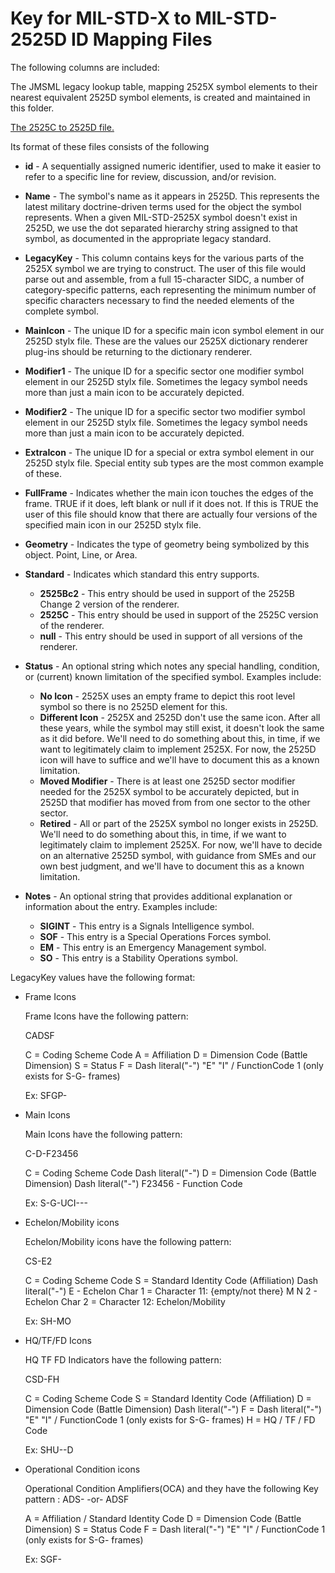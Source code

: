 # Key for MIL-STD-X to MIL-STD-2525D ID Mapping Files #
The following columns are included:


The JMSML legacy lookup table, mapping 2525X symbol elements to their nearest equivalent 2525D symbol elements, is created and maintained in this folder.

[The 2525C to 2525D file.](https://github.com/Esri/joint-military-symbology-xml/blob/master/samples/legacy_support/All_ID_Mapping_C_to_D.csv)

Its format of these files consists of the following

- **id** - A sequentially assigned numeric identifier, used to make it easier to refer to a specific line for review, discussion, and/or revision.

- **Name** - The symbol's name as it appears in 2525D.  This represents the latest military doctrine-driven terms used for the object the symbol represents.  When a given MIL-STD-2525X symbol doesn't exist in 2525D, we use the dot separated hierarchy string assigned to that symbol, as documented in the appropriate legacy standard.

- **LegacyKey** - This column contains keys for the various parts of the 2525X symbol we are trying to construct.  The user of this file would parse out and assemble, from a full 15-character SIDC, a number of category-specific patterns, each representing the minimum number of specific characters necessary to find the needed elements of the complete symbol.

- **MainIcon** - The unique ID for a specific main icon symbol element in our 2525D stylx file.  These are the values our 2525X dictionary renderer plug-ins should be returning to the dictionary renderer.

- **Modifier1** - The unique ID for a specific sector one modifier symbol element in our 2525D stylx file.  Sometimes the legacy symbol needs more than just a main icon to be accurately depicted.

- **Modifier2** - The unique ID for a specific sector two modifier symbol element in our 2525D stylx file.  Sometimes the legacy symbol needs more than just a main icon to be accurately depicted.

- **ExtraIcon** - The unique ID for a special or extra symbol element in our 2525D stylx file.  Special entity sub types are the most common example of these.

- **FullFrame** - Indicates whether the main icon touches the edges of the frame.  TRUE if it does, left blank or null if it does not.  If this is TRUE the user of this file should know that there are actually four versions of the specified main icon in our 2525D stylx file.

- **Geometry** - Indicates the type of geometry being symbolized by this object.  Point, Line, or Area.

- **Standard** - Indicates which standard this entry supports.
	- **2525Bc2** - This entry should be used in support of the 2525B Change 2 version of the renderer.
	- **2525C** - This entry should be used in support of the 2525C version of the renderer.
	- **null** - This entry should be used in support of all versions of the renderer.


- **Status** - An optional string which notes any special handling, condition, or (current) known limitation of the specified symbol.  Examples include:
	- **No Icon** - 2525X uses an empty frame to depict this root level symbol so there is no 2525D element for this.
	- **Different Icon** - 2525X and 2525D don't use the same icon.  After all these years, while the symbol may still exist, it doesn't look the same as it did before.  We'll need to do something about this, in time, if we want to legitimately claim to implement 2525X.  For now, the 2525D icon will have to suffice and we'll have to document this as a known limitation.
	- **Moved Modifier** - There is at least one 2525D sector modifier needed for the 2525X symbol to be accurately depicted, but in 2525D that modifier has moved from from one sector to the other sector.
	- **Retired** - All or part of the 2525X symbol no longer exists in 2525D.  We'll need to do something about this, in time, if we want to legitimately claim to implement 2525X.  For now, we'll have to decide on an alternative 2525D symbol, with guidance from SMEs and our own best judgment, and we'll have to document this as a known limitation.
	

- **Notes** - An optional string that provides additional explanation or information about the entry.  Examples include:
	- **SIGINT** - This entry is a Signals Intelligence symbol.
	- **SOF** - This entry is a Special Operations Forces symbol.
	- **EM** - This entry is an Emergency Management symbol.
	- **SO** - This entry is a Stability Operations symbol.



LegacyKey values have the following format:

* Frame Icons 

    Frame Icons have the following pattern:

    CADSF 

    C = Coding Scheme Code
    A = Affiliation
    D = Dimension Code (Battle Dimension)
    S = Status
    F = Dash literal("-") "E" "I" / FunctionCode 1 (only exists for S-G- frames)
    
    Ex: SFGP-

* Main Icons

    Main Icons have the following pattern:

    C-D-F23456
	
	C = Coding Scheme Code
    Dash literal("-")
    D = Dimension Code (Battle Dimension)
    Dash literal("-")
    F23456 - Function Code
   
    Ex: S-G-UCI---

* Echelon/Mobility icons

    Echelon/Mobility icons have the following pattern:

    CS-E2

    C = Coding Scheme Code
    S = Standard Identity Code (Affiliation)
    Dash literal("-")
    E - Echelon Char 1 = Character 11: {empty/not there} M N
    2 - Echelon Char 2 = Character 12: Echelon/Mobility
   
    Ex: SH-MO

* HQ/TF/FD Icons

    HQ TF FD Indicators have the following pattern:

    CSD-FH

    C = Coding Scheme Code
    S = Standard Identity Code (Affiliation)
    D = Dimension Code (Battle Dimension)
    Dash literal("-")
    F = Dash literal("-") "E" "I" / FunctionCode 1 (only exists for S-G- frames)
    H = HQ / TF / FD Code
   
    Ex: SHU--D

* Operational Condition icons

    Operational Condition Amplifiers(OCA) and they have the following Key pattern :
    ADS- -or- ADSF
   
    A = Affiliation / Standard Identity Code 
    D = Dimension Code (Battle Dimension)
    S = Status Code
    F = Dash literal("-") "E" "I" / FunctionCode 1 (only exists for S-G- frames)
   
    Ex: SGF-
 
